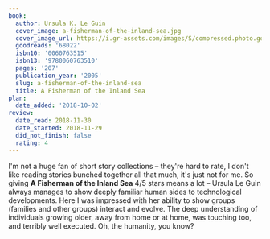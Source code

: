 ```yaml
---
book:
  author: Ursula K. Le Guin
  cover_image: a-fisherman-of-the-inland-sea.jpg
  cover_image_url: https://i.gr-assets.com/images/S/compressed.photo.goodreads.com/books/1410138597l/68022._SX98_.jpg
  goodreads: '68022'
  isbn10: '0060763515'
  isbn13: '9780060763510'
  pages: '207'
  publication_year: '2005'
  slug: a-fisherman-of-the-inland-sea
  title: A Fisherman of the Inland Sea
plan:
  date_added: '2018-10-02'
review:
  date_read: 2018-11-30
  date_started: 2018-11-29
  did_not_finish: false
  rating: 4
---
```


I'm not a huge fan of short story collections – they're hard to rate, I don't like reading stories bunched together all that much, it's just not for me. So giving **A Fisherman of the Inland Sea** 4/5 stars means a lot – Ursula Le Guin always manages to show deeply familiar human sides to technological developments. Here I was impressed with her ability to show groups (families and other groups) interact and evolve. The deep understanding of individuals growing older, away from home or at home, was touching too, and terribly well executed. Oh, the humanity, you know?
